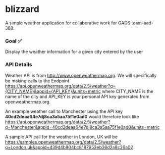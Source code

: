 
# blizzard
A simple weather application for collaborative work for GADS team-aad-388. 

### Goal ✅
 Display the weather information for a given city entered by the user

### API Details
Weather API is from http://www.openweathermap.org. We will specifically be making calls to the Endpoint https://api.openweathermap.org/data/2.5/weather?q={CITY_NAME}&appid={API_KEY}&units=metric where CITY_NAME is the name of the city and API_KEY is your personal API key generated from openweathermap.org. 

An example weather call to Manchester using the API key **40cd2deaa64e7dj8ca3a5aa75f1e0ad0** would therefore look like https://api.openweathermap.org/data/2.5/weather?q=Manchester&appid=40cd2deaa64e7dj8ca3a5aa75f1e0ad0&units=metric

A sample API call for the weather in London, UK will be
https://samples.openweathermap.org/data/2.5/weather?q=London,uk&appid=439d4b804bc8187953eb36d2a8c26a02
